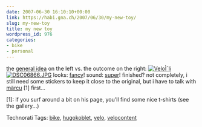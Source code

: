 ```yaml
---
date: 2007-06-30 16:10:10+00:00
link: https://habi.gna.ch/2007/06/30/my-new-toy/
slug: my-new-toy
title: my new toy
wordpress_id: 976
categories:
- bike
- personal
---
```


the [general idea](http://www.pedalmafia.com/mafid/mafia_id.html) on the left vs. the outcome on the right:
[![VeloÌˆli](https://habi.gna.ch/wp-content/uploads/2007/06/veloli-tm.jpg)](https://habi.gna.ch/wp-content/uploads/2007/06/veloli.jpg)[![DSC06866.JPG](https://habi.gna.ch/wp-content/uploads/2007/06/dsc06866-tm.jpg)](https://habi.gna.ch/wp-content/uploads/2007/06/dsc06866.jpg)
looks: [fancy](https://www.flickr.com/photos/habi/tags/hugokoblet/)!
sound: [super](http://www.youtube.com/watch?v=ezzC_cSe47I)!
finished? not completely, i still need some stickers to keep it close to the original, but i have to talk with [märcu](http://kreativpunkt.ch/) [1] first...

[1]: if you surf around a bit on his page, you'll find some nice t-shirts (see the gallery...)



Technorati Tags: [bike](http://www.technorati.com/tag/bike), [hugokoblet](http://www.technorati.com/tag/hugokoblet), [velo](http://www.technorati.com/tag/velo), [velocontent](http://www.technorati.com/tag/velocontent)
